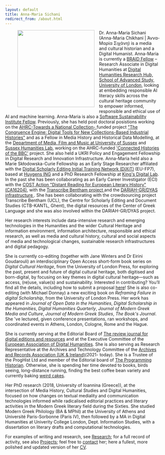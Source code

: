 ```yaml
---
layout: default
title: Anna-Maria Sichani
redirect_from: /about.html
---
```

<figure>
	<img src="{{site.url}}/images/anna-maria 07.jpg" width="250px" style="float: left; margin-right: 15px; margin-bottom: 15px;"/>
</figure>
Dr. Anna-Maria Sichani (Anna-Maria Chikhani | Άννα-Μαρία Σιχάνη) is a media and cultural historian and a Digital Humanist. Anna-Maria is currently a <a href="https://braiduk.org/responsible-data-models-and-workflows-responsible-ai-digital-skills-provision-for-the-cultural-heritage-community">BRAID Fellow</a> – Research Associate in Digital Humanities at <a href="https://www.sas.ac.uk/digital-humanities"> Digital Humanities Research Hub, School of Advanced Study, University of London</a>, looking at embedding responsible AI literacy skills across the cultural heritage community to empower informed, responsible and ethical use of AI and machine learning. Anna-Maria is also a <a href="https://software.ac.uk/about/fellows"> Software Sustainability Institute Fellow</a>. Previously, she has held post doctoral posistions working on the <a href="https://www.nationalcollection.org.uk"> AHRC-Towards a National Collection- </a>funded project <a href="https://ceblog.sciencemuseumgroup.org.uk"> "The Congruence Engine: Digital Tools for New Collections-Based Industrial Histories"</a> and as a Fellow in Media History and Historical Data Modelling, at the <a href="http://www.sussex.ac.uk/mfm/">Department of Media, Film and Music at University of Sussex</a> and <a href="http://www.sussex.ac.uk/shl/">Sussex Humanities Lab</a>, working on the AHRC-funded <a href="https://connectedhistoriesofthebbc.org"> 'Connected Histories of the BBC'</a> project. She also held a UKRI Policy and Engagement Fellowship in Digital Research and Innovation Infrastructure. Anna-Maria held also a Marie Skłodowska-Curie Fellowship as an Early Stage Researcher affiliated with the <a href="http://dixit.uni-koeln.de">Digital Scholarly Editing Initial Training Network (DiXiT)</a> (EU-FP7), based at <a href="https://www.huygens.knaw.nl">Huygens ING</a> and a PhD Research Fellowship at <a href="https://www.kdl.kcl.ac.uk">King's Digital Lab</a>.  In the past she has been collaborating as an Early Career Investigator (ECI) with the <a href="http://www.cost.eu/COST_Actions/ca/CA16204"> COST Action "Distant Reading for European Literary History" (CA16204)</a>, with the <a href="https://www.ucl.ac.uk/bentham-project/transcribe-bentham"> Transcribe Bentham project </a> and the <a href="https://dyas-net.gr">DARIAH-GR/DYAS infrastructure </a>.
She has been collaborating with the crowdsourcing project Transcribe Bentham (UCL), the Centre for Scholarly Editing and Document Studies (CTB-KANTL, Ghent), the digital resources of the Center of Greek Language and she was also involved within the DARIAH-GR/DYAS project.


Her research interests include data-intensive research and emerging technologies in the Humanities and the wider Cultural Heritage and information environment, information architecture, responsible and ethical research, as well as media and cultural history, cultural and social aspects of  media and technological changes, sustainable research  infrastructures and digital pedagogy. 

She is currently co-editing (together with Jane Winters and Dr Eirini Goudarouli) an interdisciplinary Open Access short-form book series on _Digital Cultural Heritage_, from the University of London Press, for exploring the past, present and future of digital cultural heritage, both digitised and born-digital, by focusing on key themes in digital cultural heritage—such as access, (re)use, value(s) and sustainability. Interested in contributing? You’ll find all the details, including how to submit a proposal <a href="https://uolpress.co.uk/book-series/digital-cultural-heritage/">here</a>! 
She is also co-editing (with Michael Donnay) a new exciting book on _Reframing Failure in digital Scholarship_, from the University of London Press.
Her work has appeared in _Journal of Open Data in the Humanities_, _Digital Scholarship in the Humanities_, _Digital Humanities Quarterly_, _Journal of Modern Greek Media and Culture_, _Journal of Modern Greek Studies_, _The Book's Journal_. She 've lectured, given conference presentations, ran workshops, and coordinated events in Athens, London, Cologne, Rome and the Hague. 

She is currently serving at the Editorial Board of <a href="https://ride.i-d-e.de">The review journal for digital editions and resources</a> and at the Executive Committee of the <a href="https://eadh.org"> European Association of Digital Humanities</a>. She is also serving as Research Representative at the Archives and Technology Committee of the <a href="https://www.archives.org.uk">Archives and Records Association (UK & Ireland)</a>(2021- today). She is a Trustee of the ProgHist Ltd and member of the Editorial board of <a href="https://programminghistorian.org">The Programming Historian</a>. Otherwise, she is spending her time devoted to books, birds seeing, long-distance running, finding the best coffee bean variety and currently baking <a href="https://silkroadrecipes.com/basbousa-cake/">weird cakes</a>.


Her PhD research (2018, University of Ioannina (Greece)), at the intersection of Media History, Cultural Studies and Digital Humanities, focused on how changes on textual mediality and communication technologies informed while radicalised editorial practices and literary activities in the Modern Greek literary field during the Sixties. She studied Modern Greek Philology (BA & MPhil) at the University of Athens and Université Paris-Sorbonne (Paris IV), then followed by a MA in Digital Humanities at Univerity College London, Dept. Information Studies, with a dissertation on literary drafts and computational technologies.


For examples of writing and research, see [Research](research); for a full record of activity, see also [Projects](projects); feel free to [contact](contact) her; here a fullest, more polished and updated version of her <a href="">CV</a>.
